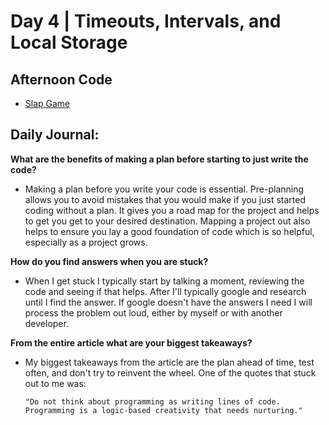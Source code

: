 # Day 4 | Timeouts, Intervals, and Local Storage

## Afternoon Code
+ [Slap Game](https://github.com/hollidavis/SlapGame)

## Daily Journal:

**What are the benefits of making a plan before starting to just write the code?**

+ Making a plan before you write your code is essential. Pre-planning allows you to avoid mistakes that you would make if you just started coding without a plan. It gives you a road map for the project and helps to get you get to your desired destination. Mapping a project out also helps to ensure you lay a good foundation of code which is so helpful, especially as a project grows.

**How do you find answers when you are stuck?**

+ When I get stuck I typically start by talking a moment, reviewing the code and seeing if that helps. After I'll typically google and research until I find the answer. If google doesn't have the answers I need I will process the problem out loud, either by myself or with another developer.

**From the entire article what are your biggest takeaways?**

+ My biggest takeaways from the article are the plan ahead of time, test often, and don't try to reinvent the wheel. One of the quotes that stuck out to me was:

      "Do not think about programming as writing lines of code. Programming is a logic-based creativity that needs nurturing."
